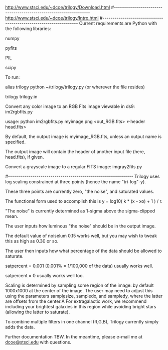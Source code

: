 http://www.stsci.edu/~dcoe/trilogy/Download.html
#------------------------------------------------------------------
http://www.stsci.edu/~dcoe/trilogy/Intro.html
#------------------------------------------------------------------
Current requirements are Python with the following libraries:

numpy

pyfits

PIL

scipy



To run:

alias trilogy python ~/trilogy/trilogy.py (or wherever the file resides)

trilogy trilogy.in



Convert any color image to an RGB Fits image viewable in ds9: im2rgbfits.py

usage: python im2rgbfits.py myimage.png <out_RGB.fits> <-header head.fits>

By default, the output image is myimage_RGB.fits, unless an output name is specified.

The output image will contain the header of another input file (here, head.fits), if given.



Convert a grayscale image to a regular FITS image: imgray2fits.py

#--------------------------------------------------------------
Trilogy uses log scaling constrained at three points (hence the name "tri-log"-y).

These three points are currently zero, "the noise", and saturated values.

The functional form used to accomplish this is y = log10( k * (x - xo) + 1 ) / r.



"The noise" is currently determined as 1-sigma above the sigma-clipped mean.

The user inputs how luminous "the noise" should be in the output image.

The default value of noiselum 0.15 works well, but you may wish to tweak this as high as 0.30 or so.



The user then inputs how what percentage of the data should be allowed to saturate.

satpercent = 0.001 (0.001% = 1/100,000 of the data) usually works well.

satpercent = 0 usually works well too.



Scaling is determined by sampling some region of the image: by default 1000x1000 at the center of the image. The user may need to adjust this using the parameters samplesize, sampledx, and sampledy, where the latter are offsets from the center.Â  For extragalactic work, we recommend including your brightest galaxies in this region while avoiding bright stars (allowing the latter to saturate).



To combine multiple filters in one channel (R,G,B), Trilogy currently simply adds the data.



Further documentation TBW. In the meantime, please e-mail me at dcoe@stsci.edu with questions.
